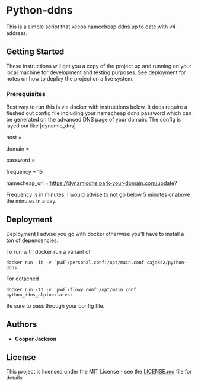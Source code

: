# Python-ddns
This is a simple script that keeps namecheap ddns up to date with v4 address. 

## Getting Started

These instructions will get you a copy of the project up and running on your local machine for development and testing purposes. See deployment for notes on how to deploy the project on a live system.

### Prerequisites

Best way to run this is via docker with instructions below. It does require a fleshed out config file including your namecheap ddns password which can be generated on the advanced DNS page of your domain. 
The config is layed out like 
[dynamic_dns]

host = 

domain = 

password = 

frequency = 15

namecheap_url = https://dynamicdns.park-your-domain.com/update?


Frequency is in minutes, I would advise to not go below 5 minutes or above the minutes in a day. 

## Deployment

Deployment I advise you go with docker otherwise you'll have to install a ton of dependencies. 

To run with docker run a variant of 
```
docker run -it -v `pwd`/personal.conf:/opt/main.conf cajaks2/python-ddns
```
For detached 
```
docker run -td -v `pwd`/flowy.conf:/opt/main.conf python_ddns_alpine:latest
```
Be sure to pass through your config file. 


## Authors

* **Cooper Jackson** 
## License

This project is licensed under the MIT License - see the [LICENSE.md](LICENSE.md) file for details

